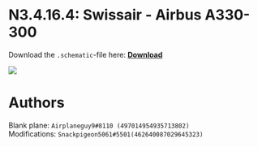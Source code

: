 # N3.4.16.4: Swissair - Airbus A330-300

Download the `.schematic`-file here: **[Download](https://bte-n.github.io/resources/N3/4/16/Swiss_Airlines_A330-300_plain.schematic)**

![](https://bte-n.github.io/resources/N3/4/16/Minecraft_Swiss_Airlines_A330-300.JPG) 

# Authors

Blank plane: `Airplaneguy9#8110 (497014954935713802)`    
Modifications: `Snackpigeon5061#5501(462640087029645323)`
 
